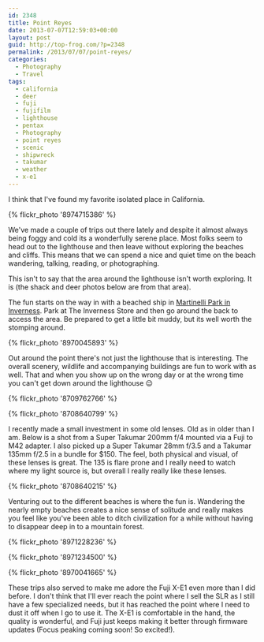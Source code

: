 ```yaml
---
id: 2348
title: Point Reyes
date: 2013-07-07T12:59:03+00:00
layout: post
guid: http://top-frog.com/?p=2348
permalink: /2013/07/07/point-reyes/
categories:
  - Photography
  - Travel
tags:
  - california
  - deer
  - fuji
  - fujifilm
  - lighthouse
  - pentax
  - Photography
  - point reyes
  - scenic
  - shipwreck
  - takumar
  - weather
  - x-e1
---
```

I think that I've found my favorite isolated place in California.

{% flickr_photo '8974715386' %}

We've made a couple of trips out there lately and despite it almost always being foggy and cold its a wonderfully serene place. Most folks seem to head out to the lighthouse and then leave without exploring the beaches and cliffs. This means that we can spend a nice and quiet time on the beach wandering, talking, reading, or photographing.

This isn't to say that the area around the lighthouse isn't worth exploring. It is (the shack and deer photos below are from that area). 



The fun starts on the way in with a beached ship in [Martinelli Park in Inverness](https://www.google.com/maps?q=Martinelli+Park,+Inverness,+CA&ll=38.09765,-122.851393&spn=0.001752,0.003468&sll=38.097698400000006,-122.8509088&t=h&hq=Martinelli+Park,+Inverness,+CA&z=19 "Martinelli Park on Google Maps"). Park at The Inverness Store and then go around the back to access the area. Be prepared to get a little bit muddy, but its well worth the stomping around.

{% flickr_photo '8970045893' %}

Out around the point there's not just the lighthouse that is interesting. The overall scenery, wildlife and accompanying buildings are fun to work with as well. That and when you show up on the wrong day or at the wrong time you can't get down around the lighthouse 😉

{% flickr_photo '8709762766' %}

{% flickr_photo '8708640799' %}

I recently made a small investment in some old lenses. Old as in older than I am. Below is a shot from a Super Takumar 200mm f/4 mounted via a Fuji to M42 adapter. I also picked up a Super Takumar 28mm f/3.5 and a Takumar 135mm f/2.5 in a bundle for $150. The feel, both physical and visual, of these lenses is great. The 135 is flare prone and I really need to watch where my light source is, but overall I really really like these lenses.

{% flickr_photo '8708640215' %}

Venturing out to the different beaches is where the fun is. Wandering the nearly empty beaches creates a nice sense of solitude and really makes you feel like you've been able to ditch civilization for a while without having to disappear deep in to a mountain forest.

{% flickr_photo '8971228236' %}

{% flickr_photo '8971234500' %}

{% flickr_photo '8970041665' %}

These trips also served to make me adore the Fuji X-E1 even more than I did before. I don't think that I'll ever reach the point where I sell the SLR as I still have a few specialized needs, but it has reached the point where I need to dust it off when I go to use it. The X-E1 is comfortable in the hand, the quality is wonderful, and Fuji just keeps making it better through firmware updates (Focus peaking coming soon! So excited!).
